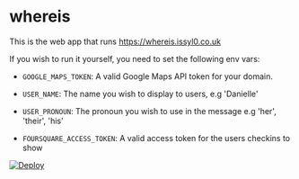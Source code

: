 # whereis

This is the web app that runs https://whereis.issyl0.co.uk

If you wish to run it yourself, you need to set the following env vars:  

- `GOOGLE_MAPS_TOKEN`: A valid Google Maps API token for your domain.  

- `USER_NAME`: The name you wish to display to users, e.g 'Danielle'  

- `USER_PRONOUN`: The pronoun you wish to use in the message e.g 'her', 'their', 'his'  

- `FOURSQUARE_ACCESS_TOKEN`: A valid access token for the users checkins to show  

[![Deploy](https://www.herokucdn.com/deploy/button.svg)](https://heroku.com/deploy)
